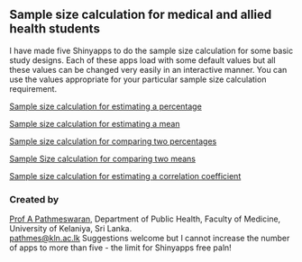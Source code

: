## Sample size calculation for medical and allied health students
I have made five Shinyapps to do the sample size calculation for some basic study designs.  Each of these apps load with some default values but all these values can be changed very easily in an interactive manner.  You can use the values appropriate for your particular sample size calculation requirement.

[Sample size calculation for estimating a percentage](https://pathmes-uok.shinyapps.io/ss100/) 

[Sample size calculation for estimating a mean](https://pathmes-uok.shinyapps.io/samplesize_mean/)

[Sample size calculation for comparing two percentages](https://pathmes-uok.shinyapps.io/ss200/)  

[Sample Size calculation for comparing two means](https://pathmes-uok.shinyapps.io/samplesize-2means/)

[Sample size calculation for estimating a correlation coefficient](https://pathmes-uok.shinyapps.io/samplesize_correlation/)





### Created by

[Prof A Pathmeswaran,](https://medicine.kln.ac.lk/index.php/prof-a-pathmeswaran.html) Department of Public Health, Faculty of Medicine, University of Kelaniya, Sri Lanka.  
pathmes@kln.ac.lk
Suggestions welcome but I cannot increase the number of apps to more than five - the limit for Shinyapps free paln!
